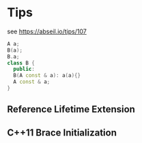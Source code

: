 # Tips



see https://abseil.io/tips/107





```cpp
A a;
B(a);
B.a;
class B {
  public:
  B(A const & a): a(a){}
  A const & a;
}
```







## Reference Lifetime Extension







## C++11 Brace Initialization
